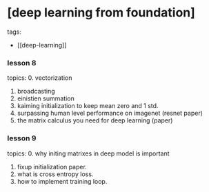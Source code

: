 # [deep learning from foundation]
tags:
- [[deep-learning]]

### lesson 8
topics:
0. vectorization
1. broadcasting
2. einistien summation
3. kaiming initialization to keep mean zero and 1 std.
4. surpassing human level performance on imagenet (resnet paper)
5. the matrix calculus you need for deep learning (paper)

### lesson 9
topics:
0. why initing matrixes in deep model is important
1. fixup initialization paper.
2. what is cross entropy loss.
3. how to implement training loop.
